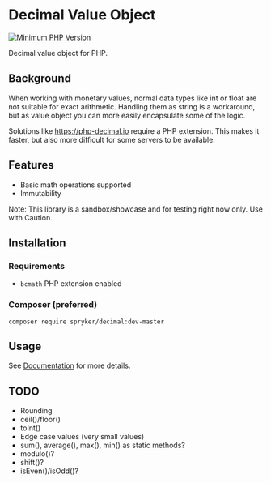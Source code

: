 #  Decimal Value Object

[![Minimum PHP Version](https://img.shields.io/badge/php-%3E%3D%207.1-8892BF.svg)](https://php.net/)

Decimal value object for PHP.

## Background
When working with monetary values, normal data types like int or float are not suitable for exact arithmetic.
Handling them as string is a workaround, but as value object you can more easily encapsulate some of the logic. 

Solutions like https://php-decimal.io require a PHP extension. This makes it faster, but also more difficult for some
servers to be available.

## Features

- Basic math operations supported
- Immutability

Note: This library is a sandbox/showcase and for testing right now only.
Use with Caution.

## Installation

### Requirements

- `bcmath` PHP extension enabled

### Composer (preferred)
```
composer require spryker/decimal:dev-master
```

## Usage

See [Documentation](/docs) for more details.

## TODO
- Rounding
- ceil()/floor()
- toInt()
- Edge case values (very small values)
- sum(), average(), max(), min() as static methods?
- modulo()?
- shift()?
- isEven()/isOdd()?
